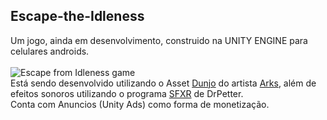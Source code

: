 ## Escape-the-Idleness
Um jogo, ainda em desenvolvimento, construido na UNITY ENGINE para celulares androids. <br/><br/>
![Escape from Idleness game](https://media2.giphy.com/media/hRxhnKRuLh5LwZn3Qr/giphy.gif)
<br/>
Está sendo desenvolvido utilizando o Asset [Dunjo](https://arks.itch.io/dungeon-platform-tileset) do artista [Arks](https://itch.io/profile/arks),
além de efeitos sonoros utilizando o programa [SFXR](http://www.drpetter.se/project_sfxr.html) de DrPetter. <br/>
Conta com Anuncios (Unity Ads) como forma de monetização.
